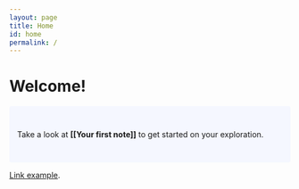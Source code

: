 ```yaml
---
layout: page
title: Home
id: home
permalink: /
---
```


# Welcome!

<p style="padding: 3em 1em; background: #f5f7ff; border-radius: 4px;">
  Take a look at <span style="font-weight: bold">[[Your first note]]</span> to get started on your exploration.
</p>

[Link example](https://www.google.com).

<style>
  .wrapper {
    max-width: 46em;
  }
</style>
